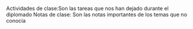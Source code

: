 Actividades de clase:Son las tareas que nos han dejado durante el diplomado 
Notas de clase: Son las notas importantes de los temas que no conocia
